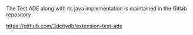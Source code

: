 The Test ADE along with its java implementation is maintained in the Gitlab repository

https://github.com/3dcitydb/extension-test-ade

